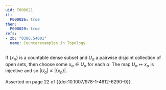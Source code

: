 ```yaml
---
uid: T000021
if:
  P000026: true
then:
  P000029: true
refs:
- zb: "0386.54001"
  name: Counterexamples in Topology
---
```


If $\{x_n\}$ is a countable dense subset and $U_\alpha$ a pairwise disjoint collection of open sets, then choose some $x_\alpha \in U_\alpha$ for each $\alpha$. The map $U_\alpha \mapsto x_\alpha$ is injective and so $|U_\alpha| \leq |\{x_n\}|$.

Asserted on page 22 of {{doi:10.1007/978-1-4612-6290-9}}.
